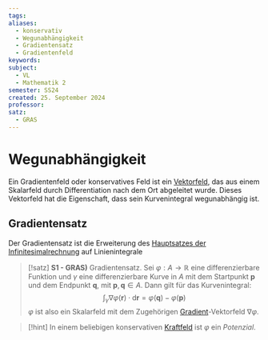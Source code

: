```yaml
---
tags: 
aliases:
  - konservativ
  - Wegunabhängigkeit
  - Gradientensatz
  - Gradientenfeld
keywords: 
subject:
  - VL
  - Mathematik 2
semester: SS24
created: 25. September 2024
professor: 
satz:
  - GRAS
---
```

 

# Wegunabhängigkeit

Ein Gradientenfeld oder konservatives Feld ist ein [Vektorfeld](Vektorfeld.md), das aus einem Skalarfeld durch Differentiation nach dem Ort abgeleitet wurde. Dieses Vektorfeld hat die Eigenschaft, dass sein Kurvenintegral wegunabhängig ist.

## Gradientensatz

Der Gradientensatz ist die Erweiterung des [Hauptsatzes der Infinitesimalrechnung](Fundamentalsatz%20der%20Analysis.md) auf Linienintegrale 

> [!satz] **S1 - GRAS)** Gradientensatz.
> Sei $\varphi:A\to \mathbb{R}$ eine differenzierbare Funktion und $\gamma$ eine differenzierbare Kurve in $A$ mit dem Startpunkt $\mathbf{p}$ und dem Endpunkt $\mathbf{q}$, mit $\mathbf{p},\mathbf{q} \in A$. Dann gilt für das Kurvenintegral:
> $$
> \int_\gamma \nabla \varphi(\mathbf{r}) \cdot \mathrm{d} \mathbf{r}=\varphi(\mathbf{q})-\varphi(\mathbf{p})
> $$
> $\varphi$ ist also ein Skalarfeld mit dem Zugehörigen [Gradient](Vektoranalysis/Gradient.md)-Vektorfeld $\nabla \varphi$.
> 

> [!hint] In einem beliebigen konservativen [Kraftfeld](../../../Physik/{MOC}%20Kräfte.md) ist $\varphi$ ein *Potenzial*.
